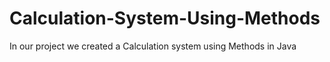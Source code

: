 # Calculation-System-Using-Methods
In our project we created a Calculation system using Methods in Java
